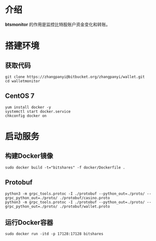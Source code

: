 # 介绍
**btsmonitor** 的作用是监控比特股账户资金变化和转账。

# 搭建环境

## 获取代码
```
git clone https://zhangpanyi@bitbucket.org/zhangpanyi/wallet.git
cd walletmonitor
```

## CentOS 7
```
yum install docker -y
systemctl start docker.service
chkconfig docker on
```

# 启动服务

## 构建Docker镜像
```
sudo docker build -t="bitshares" -f docker/Dockerfile .
```

## Protobuf
```
python3 -m grpc_tools.protoc -I ./protobuf --python_out=./proto/ --grpc_python_out=./proto/ ./protobuf/casino.proto
python3 -m grpc_tools.protoc -I ./protobuf --python_out=./proto/ --grpc_python_out=./proto/ ./protobuf/wallet.proto
```

## 运行Docker容器
```
sudo docker run -itd -p 17128:17128 bitshares
```
